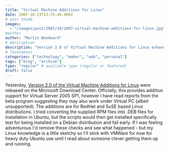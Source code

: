 ```yaml
---
title: "Virtual Machine Additions for Linux"
date: 2007-10-23T13:25:49.000Z
# post thumb
images:
  - "/images/post/2007/10/2007-virtual-machine-additions-for-linux.jpg"
#author
author: "Martin Woodward"
# description
description: "Version 2.0 of Virtual Machine Additions for Linux enhances support for RedHat and SuSE systems, with mixed results for Debian users."
# Taxonomies
categories: ["technology", "maker", "web", "personal"]
tags: ["blog", "archive"]
type: "regular" # available type (regular or featured)
draft: false
---
```

Yesterday, [Version 2.0 of the Virtual Machine Additions for Linux](http://www.microsoft.com/downloads/details.aspx?familyid=bf12642f-77dc-4d45-ae4e-e1b05e0a2674&displaylang=en&tm) were released on the Microsoft Download Center.  Officially, this provides addition support for Virtual Server 2005 SP1, however I have read reports from the beta program suggesting they may also work under Virtual PC (albeit unsupported).  The additions are for RedHat and SuSE based Linux distributions.  I tried converting the supplied RPM files into .DEB files for installation in Ubuntu, but the scripts would then get installed specifically test for being installed on a Debian distribution and fail early.  If I was feeling adventurous I'd remove these checks and see what happened - but my Linux knowledge is a little sketchy so I'll stick with VMWare for now for heavy duty Ubuntu use until I read about someone clever getting them up and running.